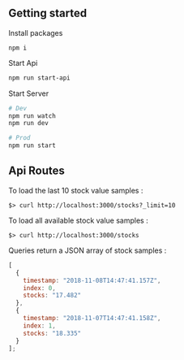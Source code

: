 ## Getting started

Install packages

```
npm i
```

Start Api

```bash
npm run start-api
```

Start Server

```bash
# Dev
npm run watch
npm run dev

# Prod
npm run start
```

## Api Routes

To load the last 10 stock value samples :

```console
$> curl http://localhost:3000/stocks?_limit=10
```

To load all available stock value samples :

```console
$> curl http://localhost:3000/stocks
```

Queries return a JSON array of stock samples :

```javascript
[
  {
    timestamp: "2018-11-08T14:47:41.157Z",
    index: 0,
    stocks: "17.482"
  },
  {
    timestamp: "2018-11-07T14:47:41.158Z",
    index: 1,
    stocks: "18.335"
  }
];
```
